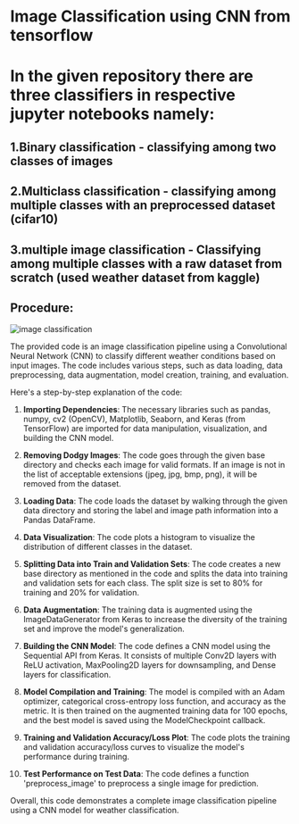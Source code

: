 # Image Classification using CNN from tensorflow

# In the given repository there are three classifiers in respective jupyter notebooks namely:

## 1.Binary classification - classifying among two classes of images
## 2.Multiclass classification - classifying among multiple classes with an preprocessed dataset (cifar10)
## 3.multiple image classification - Classifying among multiple classes with a raw dataset from scratch (used weather dataset from kaggle)

## Procedure:

![image classification](https://github.com/DoollaVenkatasatya/Biparameter-image-classification/assets/137089784/ebabf699-d3af-4ad8-8b55-f1c55a8650eb)

The provided code is an image classification pipeline using a Convolutional Neural Network (CNN) to classify different weather conditions based on input images. The code includes various steps, such as data loading, data preprocessing, data augmentation, model creation, training, and evaluation.

Here's a step-by-step explanation of the code:

1. **Importing Dependencies**: The necessary libraries such as pandas, numpy, cv2 (OpenCV), Matplotlib, Seaborn, and Keras (from TensorFlow) are imported for data manipulation, visualization, and building the CNN model.

2. **Removing Dodgy Images**: The code goes through the given base directory and checks each image for valid formats. If an image is not in the list of acceptable extensions (jpeg, jpg, bmp, png), it will be removed from the dataset.

3. **Loading Data**: The code loads the dataset by walking through the given data directory and storing the label and image path information into a Pandas DataFrame.

4. **Data Visualization**: The code plots a histogram to visualize the distribution of different classes in the dataset.

5. **Splitting Data into Train and Validation Sets**: The code creates a new base directory as mentioned in the code and splits the data into training and validation sets for each class. The split size is set to 80% for training and 20% for validation.

6. **Data Augmentation**: The training data is augmented using the ImageDataGenerator from Keras to increase the diversity of the training set and improve the model's generalization.

7. **Building the CNN Model**: The code defines a CNN model using the Sequential API from Keras. It consists of multiple Conv2D layers with ReLU activation, MaxPooling2D layers for downsampling, and Dense layers for classification.

8. **Model Compilation and Training**: The model is compiled with an Adam optimizer, categorical cross-entropy loss function, and accuracy as the metric. It is then trained on the augmented training data for 100 epochs, and the best model is saved using the ModelCheckpoint callback.

9. **Training and Validation Accuracy/Loss Plot**: The code plots the training and validation accuracy/loss curves to visualize the model's performance during training.

10. **Test Performance on Test Data**: The code defines a function 'preprocess_image' to preprocess a single image for prediction.

Overall, this code demonstrates a complete image classification pipeline using a CNN model for weather classification.
